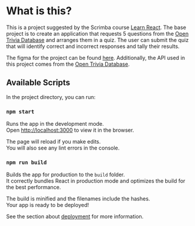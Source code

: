 # What is this?

This is a project suggested by the Scrimba course [Learn React](https://scrimba.com/learn/learnreact). 
The base project is to create an application that requests 5 questions 
from the [Open Trivia Database](https://opentdb.com/api_config.php)
and arranges them in a quiz.  The user can submit the quiz that will
identify correct and incorrect responses and tally their results.

The figma for the project can be found [here](https://www.figma.com/file/E9S5iPcm10f0RIHK8mCqKL/Quizzical-App). 
Additionally, the API used in this project comes from the [Open Trivia Database](https://opentdb.com/api_config.php).

## Available Scripts

In the project directory, you can run:

### `npm start`

Runs the app in the development mode.\
Open [http://localhost:3000](http://localhost:3000) to view it in the browser.

The page will reload if you make edits.\
You will also see any lint errors in the console.

### `npm run build`

Builds the app for production to the `build` folder.\
It correctly bundles React in production mode and optimizes the build for the best performance.

The build is minified and the filenames include the hashes.\
Your app is ready to be deployed!

See the section about [deployment](https://facebook.github.io/create-react-app/docs/deployment) for more information.
